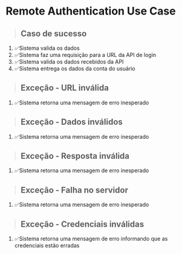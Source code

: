 # Remote Authentication Use Case

> ## Caso de sucesso
1. ✅Sistema valida os dados
2. ✅Sistema faz uma requisição para a URL da API de login
3. ✅Sistema valida os dados recebidos da API
4. ✅Sistema entrega os dados da conta do usuário

> ## Exceção - URL inválida
1. ✅Sistema retorna uma mensagem de erro inesperado

> ## Exceção - Dados inválidos
1. ✅Sistema retorna uma mensagem de erro inesperado

> ## Exceção - Resposta inválida
1. ✅Sistema retorna uma mensagem de erro inesperado

> ## Exceção - Falha no servidor
1. ✅Sistema retorna uma mensagem de erro inesperado

> ## Exceção - Credenciais inválidas
1. ✅Sistema retorna uma mensagem de erro informando que as credenciais estão erradas